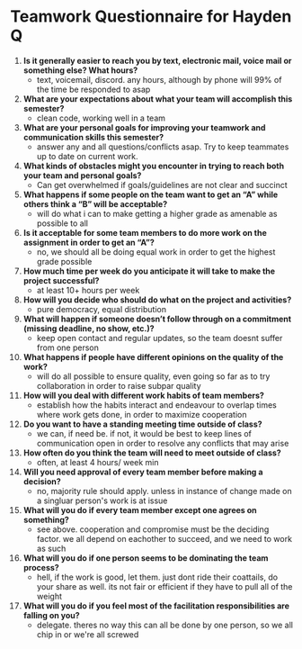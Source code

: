 # Teamwork Questionnaire for Hayden Q

1. __Is it generally easier to reach you by text, electronic mail, voice mail or something else?  What hours?__ 
   * text, voicemail, discord. any hours, although by phone will 99% of the time be responded to asap
1. __What are your expectations about what your team will accomplish this semester?__ 
   * clean code, working well in a team
1. __What are your personal goals for improving your teamwork and communication skills this semester?__ 
   * answer any and all questions/conflicts asap. Try to keep teammates up to date on current work.
1. __What kinds of obstacles might you encounter in trying to reach both your team and personal goals?__ 
   * Can get overwhelmed if goals/guidelines are not clear and succinct
1. __What happens if some people on the team want to get an “A” while others think a “B” will be acceptable?__ 
   * will do what i can to make getting a higher grade as amenable as possible to all
1. __Is it acceptable for some team members to do more work on the assignment in order to get an “A”?__ 
   * no, we should all be doing equal work in order to get the highest grade possible
1. __How much time per week do you anticipate it will take to make the project successful?__ 
   * at least 10+ hours per week
1. __How will you decide who should do what on the project and activities?__ 
   * pure democracy, equal distribution
1. __What will happen if someone doesn’t follow through on a commitment (missing deadline, no show, etc.)?__ 
   * keep open contact and regular updates, so the team doesnt suffer from one person
1. __What happens if people have different opinions on the quality of the work?__ 
   * will do all possible to ensure quality, even going so far as to try collaboration in order to raise subpar quality
1. __How will you deal with different work habits of team members?__ 
   * establish how the habits interact and endeavour to overlap times where work gets done, in order to maximize cooperation
1. __Do you want to have a standing meeting time outside of class?__ 
   * we can, if need be. if not, it would be best to keep lines of communication open in order to resolve any conflicts that may arise
1. __How often do you think the team will need to meet outside of class?__ 
   * often, at least 4 hours/ week min
1. __Will you need approval of every team member before making a decision?__ 
   * no, majority rule should apply. unless in instance of change made on a singluar person's work is at issue
1. __What will you do if every team member except one agrees on something?__ 
   * see above. cooperation and compromise must be the deciding factor. we all depend on eachother to succeed, and we need to work as such
1. __What will you do if one person seems to be dominating the team process?__ 
   * hell, if the work is good, let them. just dont ride their coattails, do your share as well. its not fair or efficient if they have to pull all of the weight
1. __What will you do if you feel most of the facilitation responsibilities are falling on you?__ 
   * delegate. theres no way this can all be done by one person, so we all chip in or we're all screwed
